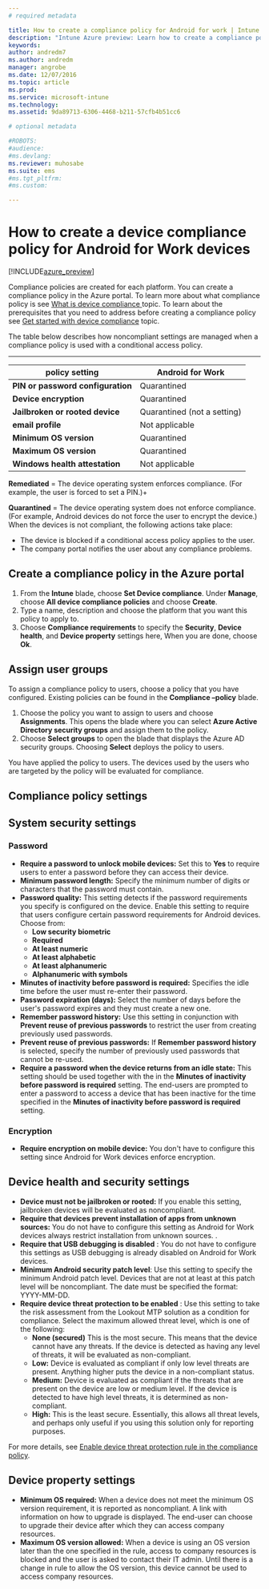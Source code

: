 ```yaml
---
# required metadata

title: How to create a compliance policy for Android for work | Intune Azure preview | Microsoft Docs
description: "Intune Azure preview: Learn how to create a compliance policy for Android for work devices."
keywords:
author: andredm7
ms.author: andredm
manager: angrobe
ms.date: 12/07/2016
ms.topic: article
ms.prod:
ms.service: microsoft-intune
ms.technology:
ms.assetid: 9da89713-6306-4468-b211-57cfb4b51cc6

# optional metadata

#ROBOTS:
#audience:
#ms.devlang:
ms.reviewer: muhosabe
ms.suite: ems
#ms.tgt_pltfrm:
#ms.custom:

---
```


# How to create a device compliance policy for Android for Work devices


[!INCLUDE[azure_preview](../includes/azure_preview.md)]

Compliance policies are created for each platform.  You can create a compliance policy in the Azure portal. To learn more about what compliance policy is see [What is  device compliance ](what-is-device-compliance.md) topic. To learn about the prerequisites that you need to address before creating a compliance policy see [Get started with device compliance](get-started-with-device-compliance.md) topic.

The table below describes how noncompliant settings are managed when a compliance policy is used with a conditional access policy.

--------------------------

|**policy setting**| **Android for Work** |
| --- | --- |
| **PIN or password configuration** |  Quarantined |
| **Device encryption** |  Quarantined |
| **Jailbroken or rooted device** | Quarantined (not a setting) |
| **email profile** | Not applicable |
| **Minimum OS version** | Quarantined |
| **Maximum OS version** | Quarantined |
| **Windows health attestation** |Not applicable |

**Remediated** = The device operating system enforces compliance. (For example, the user is forced to set a PIN.)+

**Quarantined** = The device operating system does not enforce compliance. (For example, Android devices do not force the user to encrypt the device.) When the devices is not compliant, the following actions take place:

- The device is blocked if a conditional access policy applies to the user.
- The company portal notifies the user about any compliance problems.

## Create a compliance policy in the Azure portal

1. From the **Intune** blade, choose **Set Device compliance**. Under **Manage**, choose **All device compliance policies** and choose **Create**.
2. Type a name, description and choose the platform that you want this policy to apply to.
3. Choose **Compliance requirements** to specify the **Security**, **Device health**, and **Device property** settings here, When you are done, choose **Ok**.

<!--- 4. Choose **Actions for noncompliance** to say what actions should happen when a device is determined as noncompliant with this policy.
5. In the **Actions for noncompliance** blade, choose **Add** to create a new action.  The action parameters blade allows you to specify the action, email recipients that should receive the notification in addition to the user of the device, and the content of the notification that you want to send.
6. The message template option allows you to create several custom emails depending on when the action is set to take. For example, you can create a message for notifications that are sent for the first time and a different message for final warning before access is blocked. The custom messages that you create can be used for all your device compliance policy.
7. Specify the **Grace period** which determines when that action to take place.  For example, you may want to send a notification as soon as the device is evaluated as noncompliant, but allow some time before enforcing the conditional access policy to block access to company resources like SharePoint online.
8. Choose **Add** to finish creating the action.
9. You can create multiple actions and the sequence in which they should occur. Choose **Ok** when you are finished creating all the actions.--->

## Assign user groups

To assign a compliance policy to users, choose a policy that you have configured. Existing policies can be found in the **Compliance –policy** blade.

1. Choose the policy you want to assign to users and choose **Assignments**. This opens the blade where you can select **Azure Active Directory security groups** and assign them to the policy.
2. Choose **Select groups** to open the blade that displays the Azure AD security groups.  Choosing **Select**  deploys the policy to users.

You have applied the policy to users.  The devices used by the users who are targeted by the policy will be evaluated for compliance.

##  Compliance policy settings

## System security settings

### Password

- **Require a password to unlock mobile devices:** Set this to **Yes** to require users to enter a password before they can access their device.
- **Minimum password length:** Specify the minimum number of digits or characters that the password must contain.
- **Password quality:** This setting detects if the password requirements you specify is configured on the device. Enable this setting to require that users configure certain password requirements for Android devices. Choose from:
  - **Low security biometric**
  - **Required**
  - **At least numeric**
  - **At least alphabetic**
  - **At least alphanumeric**
  - **Alphanumeric with symbols**
- **Minutes of inactivity before password is required:** Specifies the idle time before the user must re-enter their password.
- **Password expiration (days):** Select the number of days before the user&#39;s password expires and they must create a new one.
- **Remember password history:** Use this setting in conjunction with **Prevent reuse of previous passwords** to restrict the user from creating previously used passwords.
- **Prevent reuse of previous passwords:** If **Remember password history** is selected, specify the number of previously used passwords that cannot be re-used.
- **Require a password when the device returns from an idle state:** This setting should be used together with the in the **Minutes of inactivity before password is required** setting. The end-users are prompted to enter a password to access a device that has been inactive for the time specified in the **Minutes of inactivity before password is required** setting.


### Encryption

- **Require encryption on mobile device:** You don't have to configure this setting since Android for Work devices enforce encryption.


## Device health and security settings

- **Device must not be jailbroken or rooted:** If you enable this setting, jailbroken devices will be evaluated as noncompliant.
- **Require that devices prevent installation of apps from unknown sources:** You do not have to configure this setting as Android for Work devices always restrict installation from unknown sources. .
- **Require that USB debugging is disabled** : You do not have to configure this settings as USB debugging is already disabled on Android for Work devices.
- **Minimum Android security patch level**: Use this setting to specify the minimum Android patch level. Devices that are not at least at this patch level will be noncompliant. The date must be specified the format: YYYY-MM-DD.
- **Require device threat protection to be enabled** : Use this setting to take the risk assessment from the Lookout MTP solution as a condition for compliance. Select the maximum allowed threat level, which is one of the following:
  - **None (secured)** This is the most secure. This means that the device cannot have any threats. If the device is detected as having any level of threats, it will be evaluated as non-compliant.
  - **Low:** Device is evaluated as compliant if only low level threats are present. Anything higher puts the device in a non-compliant status.
  - **Medium:** Device is evaluated as compliant if the threats that are present on the device are low or medium level. If the device is detected to have high level threats, it is determined as non-compliant.
  - **High:** This is the least secure. Essentially, this allows all threat levels, and perhaps only useful if you using this solution only for reporting purposes.

For more details, see [Enable device threat protection rule in the compliance policy](https://docs.microsoft.com/en-us/intune/deploy-use/enable-device-threat-protection-rule-in-compliance-policy).

## Device property settings

- **Minimum OS required:** When a device does not meet the minimum OS version requirement, it is reported as noncompliant. A link with information on how to upgrade is displayed. The end-user can choose to upgrade their device after which they can access company resources.
- **Maximum OS version allowed:** When a device is using an OS version later than the one specified in the rule, access to company resources is blocked and the user is asked to contact their IT admin. Until there is a change in rule to allow the OS version, this device cannot be used to access company resources.

<!--- ## Next steps

[How to monitor device compliance](monitor-device-compliance.md)--->
